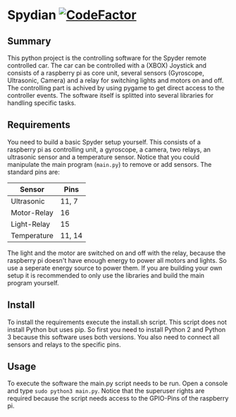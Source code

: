 Spydian [![CodeFactor](https://www.codefactor.io/repository/github/trivernis/spydian/badge/master)](https://www.codefactor.io/repository/github/trivernis/spydian/overview/master)
===

Summary
---

This python project is the controlling software for the Spyder remote controlled car.
The car can be controlled with a (XBOX) Joystick and consists of a raspberry pi as core unit, 
several sensors (Gyroscope, Ultrasonic, Camera) and a relay for switching lights and motors on
and off. The controlling part is achived by using pygame to get direct access to the controller
events. The software itself is splitted into several libraries for handling specific tasks.

Requirements
---

You need to build a basic Spyder setup yourself. This consists of a raspberry
pi as controlling unit, a gyroscope, a camera, two relays, an ultrasonic sensor and a temperature
sensor. Notice that you could manipulate the main program (`main.py`) to remove or add sensors.
The standard pins are:

Sensor      | Pins
------------|-------
Ultrasonic  | 11, 7
Motor-Relay | 16
Light-Relay | 15
Temperature | 11, 14

The light and the motor are switched on and off with the relay, because the raspberry pi
doesn't have enough energy to power all motors and lights. So use a seperate energy source
to power them.
If you are building your own setup it is recommended to only use the libraries and build the
main program yourself. 

Install
---

To install the requirements execute the install.sh script. This script does not install Python but
uses pip. So first you need to install Python 2 and Python 3 because this software uses both
versions. You also need to connect all sensors and relays to the specific pins.

Usage
---

To execute the software the main.py script needs to be run. Open a console and type 
`sudo python3 main.py`. Notice that the superuser rights are required because the script needs
access to the GPIO-Pins of the raspberry pi.